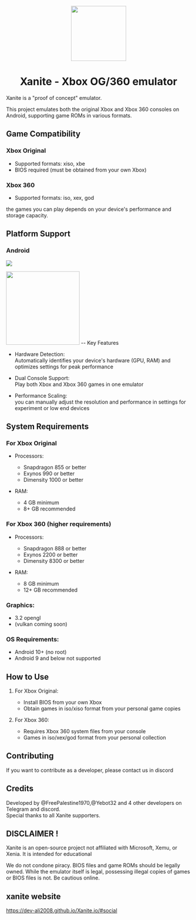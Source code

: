 <p align="center">
    <a href="https://github.com/dev-Ali2008/xanite-android/blob/a94647d4a56a7abc37f302a7fcec753c3ef8c1db/Xanite.png">
        <img height="150px" src="https://github.com/dev-Ali2008/xanite-android/blob/a94647d4a56a7abc37f302a7fcec753c3ef8c1db/Xanite.png" />
    </a>
</p>

<h1 align="center"> Xanite -
 Xbox OG/360 emulator </h1>

Xanite is a "proof of concept" emulator. 

This project emulates both the original Xbox and Xbox 360 consoles on Android, supporting game ROMs in various formats.

## Game Compatibility

### Xbox Original
- Supported formats: xiso, xbe
- BIOS required (must be obtained from your own Xbox)

### Xbox 360
- Supported formats: iso, xex, god

the games you can play depends on your device's performance and storage capacity.

## Platform Support

### Android
<a><img src="https://img.shields.io/badge/Android A64 build-none-aaaaaa.svg"></a>

  <img height="200px" src="https://github.com/dev-Ali2008/xanite/blob/e718259484b8afd71a774a7cae3a15f5caacf5e5/test.png" />
    </a>
-- Key Features

- Hardware Detection:  
Automatically identifies your device's hardware (GPU, RAM) and optimizes settings for peak performance

- Dual Console Support:  
Play both Xbox and Xbox 360 games in one emulator

- Performance Scaling:  
you can manually adjust the resolution and performance in settings for experiment or low end devices

## System Requirements

### For Xbox Original
- Processors:
  - Snapdragon 855 or better
  - Exynos 990 or better
  - Dimensity 1000 or better

- RAM:
  - 4 GB minimum
  - 8+ GB recommended

### For Xbox 360 (higher requirements)
- Processors:

  - Snapdragon 888 or better
  - Exynos 2200 or better
  - Dimensity 8300 or better

- RAM:
  - 8 GB minimum
  - 12+ GB recommended

### Graphics:
- 3.2 opengl 
- (vulkan coming soon)

### OS Requirements:
- Android 10+ (no root)
- Android 9 and below not supported

## How to Use

1. For Xbox Original:
   - Install BIOS from your own Xbox
   - Obtain games in iso/xiso format from your personal game copies

2. For Xbox 360:
   - Requires Xbox 360 system files from your console
   - Games in iso/xex/god format from your personal collection

## Contributing

If you want to contribute as a developer, please contact us in discord

## Credits
Developed by @FreePalestine1970,@Yebot32 and 4 other developers on Telegram and discord.  
Special thanks to all Xanite supporters.

## DISCLAIMER !
Xanite is an open-source project not affiliated with Microsoft, Xemu, or Xenia. It is intended for educational  

We do not condone piracy. BIOS files and game ROMs should be legally owned. While the emulator itself is legal, possessing illegal copies of games or BIOS files is not. Be cautious online.


 
## xanite website

https://dev-ali2008.github.io/Xanite.io/#social

